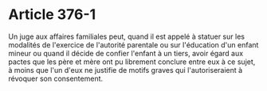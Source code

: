 # Article 376-1

Un juge aux affaires familiales peut, quand il est appelé à statuer sur les modalités de l'exercice de l'autorité parentale ou sur l'éducation d'un enfant mineur ou quand il décide de confier l'enfant à un tiers, avoir égard aux pactes que les père et mère ont pu librement conclure entre eux à ce sujet, à moins que l'un d'eux ne justifie de motifs graves qui l'autoriseraient à révoquer son consentement.
